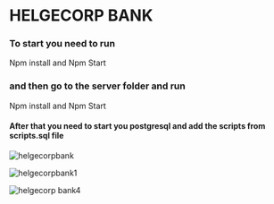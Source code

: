 # HELGECORP BANK

  ### To start you need to run
  
  Npm install and Npm Start
  
  ### and then go to the server folder and run
  Npm install  and Npm Start
  
  #### After that you need to start you postgresql and add the scripts from scripts.sql file
  
  


![helgecorpbank](https://user-images.githubusercontent.com/31938621/94617303-b96d9200-027f-11eb-8adb-3c661d680b6c.jpg)


![helgecorpbank1](https://user-images.githubusercontent.com/31938621/94617302-b8d4fb80-027f-11eb-8c23-d6c29b84192d.jpg)


![helgecorp bank4](https://user-images.githubusercontent.com/31938621/94617297-b7a3ce80-027f-11eb-862c-d49649ba18ca.jpg)




